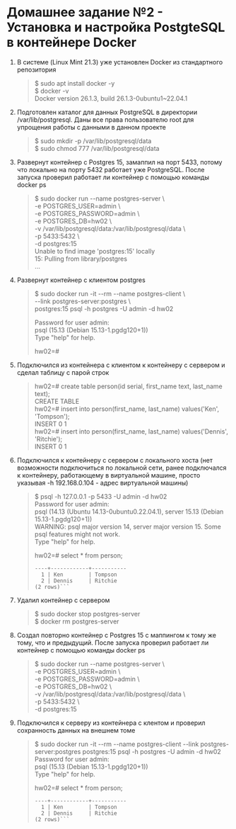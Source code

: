 # Домашнее задание №2 - Установка и настройка PostgteSQL в контейнере Docker  

1. В системе (Linux Mint 21.3) уже установлен Docker из стандартного репозитория
	> \$ sudo apt install docker -y		
	> \$ docker -v  
	> Docker version 26.1.3, build 26.1.3-0ubuntu1~22.04.1  

2. Подготовлен каталог для данных PostgreSQL в директории /var/lib/postgresql. Даны все права пользователю root для упрощения работы с данными в данном проекте   
	> \$ sudo mkdir -p /var/lib/postgresql/data  
	> \$ sudo chmod 777 /var/lib/postgresql/data  

3.  Развернут контейнер с Postgres 15, замаппил на порт 5433, потому что локально на порту 5432 работает уже PostgreSQL. После запуска проверил работает ли контейнер с помощью команды docker ps  
	> \$ sudo docker run --name postgres-server \  
	> -e POSTGRES_USER=admin \  
	> -e POSTGRES_PASSWORD=admin \  
	> -e POSTGRES_DB=hw02 \  
	> -v /var/lib/postgresql/data:/var/lib/postgresql/data \  
	> -p 5433:5432 \  
	> -d postgres:15  
	> Unable to find image 'postgres:15' locally  
	> 15: Pulling from library/postgres  
	> ...  
	  

4. Развернут контейнер с клиентом postgres  
	> \$ sudo docker run -it --rm --name postgres-client \  
	> --link postgres-server:postgres \  
	> postgres:15 psql -h postgres -U admin -d hw02  
	>  
	> Password for user admin:   
	> psql (15.13 (Debian 15.13-1.pgdg120+1))  
	> Type "help" for help.  
	>  
	>  hw02=#  

5.  Подключился из контейнера с клиентом к контейнеру с сервером и сделал таблицу с парой строк  
	> hw02=# create table person(id serial, first_name text, last_name text);  
	> CREATE TABLE  
	> hw02=# insert into person(first_name, last_name) values('Ken', 'Tompson');  
	> INSERT 0 1  
	> hw02=# insert into person(first_name, last_name) values('Dennis', 'Ritchie');  
	> INSERT 0 1  

6. Подключился к контейнеру с сервером с локального хоста (нет возможности подключиться по локальной сети, ранее подключался к контейнеру, работающему в виртуальной машине, просто указывая -h 192.168.0.104 - адрес виртуальной машины)  
	> \$ psql -h 127.0.0.1 -p 5433 -U admin -d hw02  
	> Password for user admin:  
	> psql (14.13 (Ubuntu 14.13-0ubuntu0.22.04.1), server 15.13 (Debian 15.13-1.pgdg120+1))  
	> WARNING: psql major version 14, server major version 15.
         Some psql features might not work.  
	> Type "help" for help.  
	>  
	> hw02=# select * from person;  
	> ``` id | first_name | last_name   
	> ----+------------+-----------  
	>   1 | Ken        | Tompson  
	>   2 | Dennis     | Ritchie  
	> (2 rows)```

7. Удалил контейнер с сервером  
	> \$ sudo docker stop postgres-server  
	> \$ docker rm postgres-server  

8. Создал повторно контейнер с Postgres 15 с маппингом к тому же тому, что и предыдущий. После запуска проверил работает ли контейнер с помощью команды docker ps  
	> \$ sudo docker run --name postgres-server \  
	> -e POSTGRES_USER=admin \  
	> -e POSTGRES_PASSWORD=admin \  
	> -e POSTGRES_DB=hw02 \  
	> -v /var/lib/postgresql/data:/var/lib/postgresql/data \  
	> -p 5433:5432 \  
	> -d postgres:15  

9. Подключился к серверу из контейнера с клентом и проверил сохранность данных на внешнем томе  
	> $ sudo docker run -it --rm --name postgres-client --link postgres-server:postgres postgres:15 psql -h postgres -U admin -d hw02  
	> Password for user admin:   
	> psql (15.13 (Debian 15.13-1.pgdg120+1))  
	> Type "help" for help.  
	>  
	> hw02=# select * from person;  
	> ``` id | first_name | last_name  
	> ----+------------+-----------  
	>   1 | Ken        | Tompson  
	>   2 | Dennis     | Ritchie  
	> (2 rows)```  


	  




